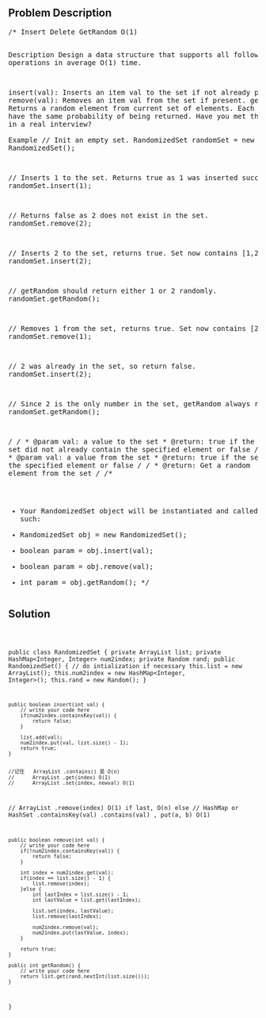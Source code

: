 <!--
<style>
  body { font-family: Arial, sans-serif; }
  .container { max-width: 600px; margin: auto; padding: 20px; }
  .comment-block { background-color: #f9f9f9; padding: 10px; border-left: 5px solid #ccc; }
  .code-block { background-color: #f4f4f4; padding: 10px; border: 1px solid #ddd; }
</style>
-->

<div class='container'>
<h2>Problem Description</h2>
<div class='comment-block'>
<pre>
/* Insert Delete GetRandom O(1)

Description
Design a data structure that supports all following operations in average O(1) time.

insert(val): Inserts an item val to the set if not already present.
remove(val): Removes an item val from the set if present.
getRandom: Returns a random element from current set of elements. Each element must have the same probability of being returned.
Have you met this question in a real interview?  
Example
// Init an empty set.
RandomizedSet randomSet = new RandomizedSet();

// Inserts 1 to the set. Returns true as 1 was inserted successfully.
randomSet.insert(1);

// Returns false as 2 does not exist in the set.
randomSet.remove(2);

// Inserts 2 to the set, returns true. Set now contains [1,2].
randomSet.insert(2);

// getRandom should return either 1 or 2 randomly.
randomSet.getRandom();

// Removes 1 from the set, returns true. Set now contains [2].
randomSet.remove(1);

// 2 was already in the set, so return false.
randomSet.insert(2);

// Since 2 is the only number in the set, getRandom always return 2.
randomSet.getRandom();

*/
    /*
     * @param val: a value to the set
     * @return: true if the set did not already contain the specified element or false
     */
    /*
     * @param val: a value from the set
     * @return: true if the set contained the specified element or false
     */
    /*
     * @return: Get a random element from the set
     */
/**
 * Your RandomizedSet object will be instantiated and called as such:
 * RandomizedSet obj = new RandomizedSet();
 * boolean param = obj.insert(val);
 * boolean param = obj.remove(val);
 * int param = obj.getRandom();
 */</pre>
</div>

<h2>Solution</h2>
<div class='code-block'>
<pre><code class='language-java'>

public class RandomizedSet {
    private ArrayList<Integer> list;
    private HashMap<Integer, Integer> num2index;
    private Random rand;
    public RandomizedSet() {
        // do intialization if necessary
        this.list = new ArrayList<Integer>();
        this.num2index = new HashMap<Integer, Integer>();
        this.rand = new Random();
    }

    public boolean insert(int val) {
        // write your code here
        if(num2index.containsKey(val)) {
            return false;
        }
        
        list.add(val);
        num2index.put(val, list.size() - 1);
        return true;
    }


    //记住   ArrayList .contains() 是 O(n)
    //      ArrayList .get(index) O(1)
    //      ArrayList .set(index, newval) O(1)
   //       ArrayList .remove(index) O(1) if last, O(n) else
    //      HashMap or HashSet .containsKey(val) .contains(val) , put(a, b) O(1)

    public boolean remove(int val) {
        // write your code here
        if(!num2index.containsKey(val)) {
            return false;
        }
        
        int index = num2index.get(val);
        if(index == list.size() - 1) {
            list.remove(index);
        }else {
            int lastIndex = list.size() - 1;
            int lastValue = list.get(lastIndex);
            
            list.set(index, lastValue);
            list.remove(lastIndex);
            
            num2index.remove(val);
            num2index.put(lastValue, index);
        }
        
        return true;
    }

    public int getRandom() {
        // write your code here
        return list.get(rand.nextInt(list.size()));
    }
}

</code></pre>
</div>
</div>

